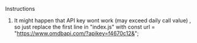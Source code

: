 Instructions

1) It might happen that API key wont work (may exceed daily call value) , so just replace the first line in "index.js" with
   const url = "https://www.omdbapi.com/?apikey=f4670c12&";
